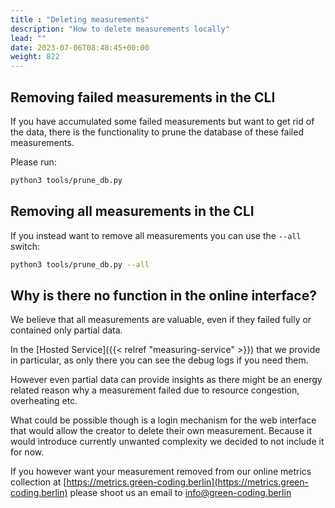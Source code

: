 ```yaml
---
title : "Deleting measurements"
description: "How to delete measurements locally"
lead: ""
date: 2023-07-06T08:48:45+00:00
weight: 822
---
```


## Removing failed measurements in the CLI

If you have accumulated some failed measurements but want to get rid of the data, there is the functionality
to prune the database of these failed measurements.

Please run:

```bash
python3 tools/prune_db.py
```

## Removing all measurements in the CLI

If you instead want to remove all measurements you can use the `--all` switch:

```bash
python3 tools/prune_db.py --all
```

## Why is there no function in the online interface?

We believe that all measurements are valuable, even if they failed fully or contained only partial data.

In the [Hosted Service]({{< relref "measuring-service" >}}) that we provide in particular, as only there you can see
the debug logs if you need them.

However even partial data can provide insights as there might be an energy related reason why a measurement failed
due to resource congestion, overheating etc.

What could be possible though is a login mechanism for the web interface that would allow the creator to delete their
own measurement. Because it would introduce currently unwanted complexity we decided to not include it for now.

If you however want your measurement removed from our online metrics collection at [https://metrics.green-coding.berlin](https://metrics.green-coding.berlin)
please shoot us an email to info@green-coding.berlin
